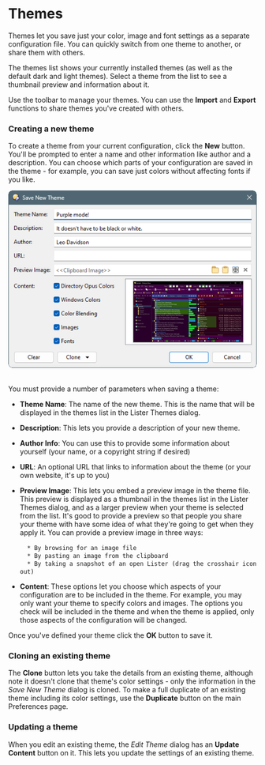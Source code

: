 # Themes

Themes let you save just your color, image and font settings as a separate configuration file. You can quickly switch from one theme to another, or share them with others.

The themes list shows your currently installed themes (as well as the default dark and light themes). Select a theme from the list to see a thumbnail preview and information about it.

Use the toolbar to manage your themes. You can use the **Import** and **Export** functions to share themes you've created with others.

### Creating a new theme

To create a theme from your current configuration, click the **New** button. You'll be prompted to enter a name and other information like author and a description. You can choose which parts of your configuration are saved in the theme - for example, you can save just colors without affecting fonts if you like.

![](/Manual/images/media/13/themes_save.png) 

You must provide a number of parameters when saving a theme:

- **Theme Name**: The name of the new theme. This is the name that will be displayed in the themes list in the Lister Themes dialog.
- **Description**: This lets you provide a description of your new theme.
- **Author Info**: You can use this to provide some information about yourself (your name, or a copyright string if desired)
- **URL**: An optional URL that links to information about the theme (or your own website, it's up to you)
- **Preview Image**: This lets you embed a preview image in the theme file. This preview is displayed as a thumbnail in the themes list in the Lister Themes dialog, and as a larger preview when your theme is selected from the list. It's good to provide a preview so that people you share your theme with have some idea of what they're going to get when they apply it.
  You can provide a preview image in three ways:

        * By browsing for an image file
        * By pasting an image from the clipboard
        * By taking a snapshot of an open Lister (drag the crosshair icon out)

- **Content**: These options let you choose which aspects of your configuration are to be included in the theme. For example, you may only want your theme to specify colors and images. The options you check will be included in the theme and when the theme is applied, only those aspects of the configuration will be changed.

Once you've defined your theme click the **OK** button to save it.

### Cloning an existing theme

The **Clone** button lets you take the details from an existing theme, although note it doesn't clone that theme's color settings - only the information in the *Save New Theme* dialog is cloned. To make a full duplicate of an existing theme including its color settings, use the **Duplicate** button on the main Preferences page.

### Updating a theme

When you edit an existing theme, the *Edit Theme* dialog has an **Update Content** button on it. This lets you update the settings of an existing theme.
